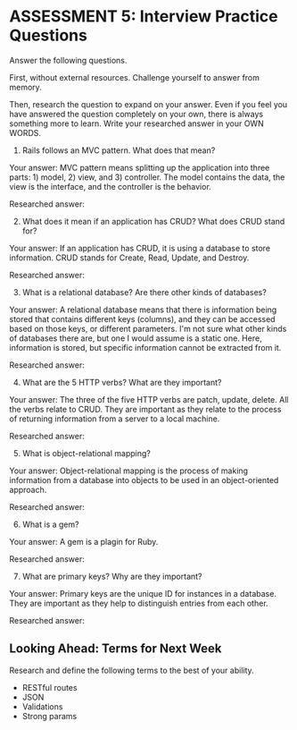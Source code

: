 # ASSESSMENT 5: Interview Practice Questions
Answer the following questions.

First, without external resources. Challenge yourself to answer from memory.

Then, research the question to expand on your answer. Even if you feel you have answered the question completely on your own, there is always something more to learn. Write your researched answer in your OWN WORDS.

1. Rails follows an MVC pattern. What does that mean?

  Your answer:
  MVC pattern means splitting up the application into three parts: 1) model, 2) view, and 3) controller. The model contains the data, the view is the interface, and the controller is the behavior.

  Researched answer:



2. What does it mean if an application has CRUD? What does CRUD stand for?

  Your answer:
  If an application has CRUD, it is using a database to store information. CRUD stands for Create, Read, Update, and Destroy.

  Researched answer:



3. What is a relational database? Are there other kinds of databases?

  Your answer:
  A relational database means that there is information being stored that contains different keys (columns), and they can be accessed based on those keys, or different parameters. I'm not sure what other kinds of databases there are, but one I would assume is a static one. Here, information is stored, but specific information cannot be extracted from it.

  Researched answer:



4. What are the 5 HTTP verbs? What are they important?

  Your answer:
  The three of the five HTTP verbs are patch, update, delete. All the verbs relate to CRUD. They are important as they relate to the process of returning information from a server to a local machine.

  Researched answer:



5. What is object-relational mapping?

  Your answer:
  Object-relational mapping is the process of making information from a database into objects to be used in an object-oriented approach.

  Researched answer:



6. What is a gem?

  Your answer:
  A gem is a plagin for Ruby.

  Researched answer:



7. What are primary keys? Why are they important?

  Your answer:
  Primary keys are the unique ID for instances in a database. They are important as they help to distinguish entries from each other.

  Researched answer:



## Looking Ahead: Terms for Next Week

Research and define the following terms to the best of your ability.
- RESTful routes
- JSON
- Validations
- Strong params

